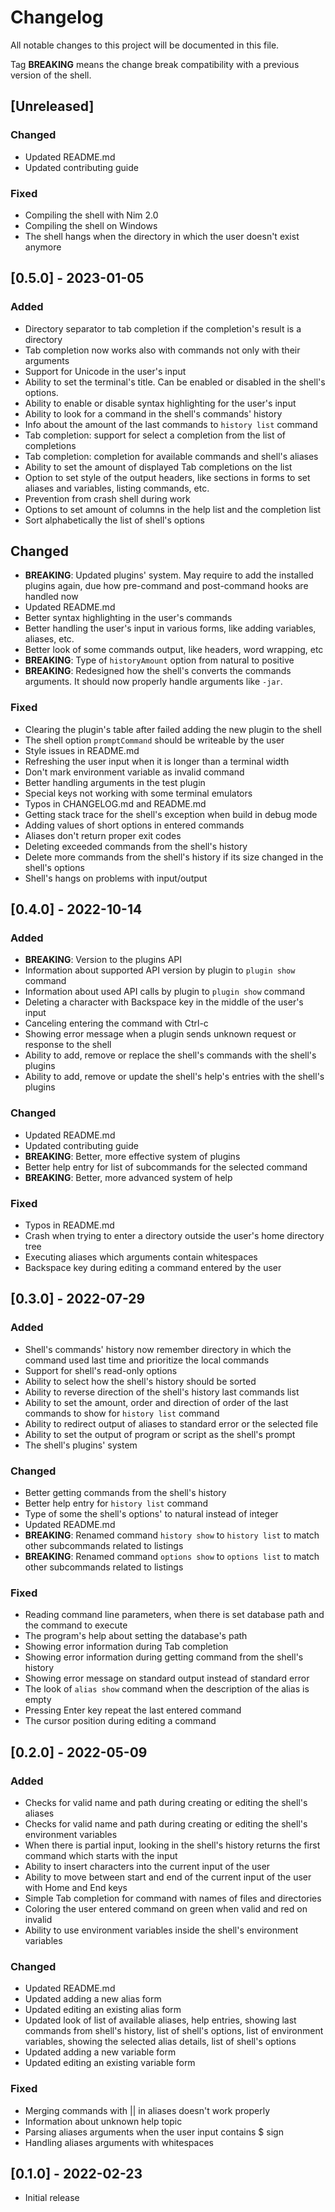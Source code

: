 # Changelog
All notable changes to this project will be documented in this file.

Tag **BREAKING** means the change break compatibility with a previous version
of the shell.

## [Unreleased]

### Changed
- Updated README.md
- Updated contributing guide

### Fixed
- Compiling the shell with Nim 2.0
- Compiling the shell on Windows
- The shell hangs when the directory in which the user doesn't exist anymore

## [0.5.0] - 2023-01-05

### Added
- Directory separator to tab completion if the completion's result is a
  directory
- Tab completion now works also with commands not only with their arguments
- Support for Unicode in the user's input
- Ability to set the terminal's title. Can be enabled or disabled in the
  shell's options.
- Ability to enable or disable syntax highlighting for the user's input
- Ability to look for a command in the shell's commands' history
- Info about the amount of the last commands to `history list` command
- Tab completion: support for select a completion from the list of completions
- Tab completion: completion for available commands and shell's aliases
- Ability to set the amount of displayed Tab completions on the list
- Option to set style of the output headers, like sections in forms to set
  aliases and variables, listing commands, etc.
- Prevention from crash shell during work
- Options to set amount of columns in the help list and the completion list
- Sort alphabetically the list of shell's options

## Changed
- **BREAKING**: Updated plugins' system. May require to add the installed
  plugins again, due how pre-command and post-command hooks are handled
  now
- Updated README.md
- Better syntax highlighting in the user's commands
- Better handling the user's input in various forms, like adding variables,
  aliases, etc.
- Better look of some commands output, like headers, word wrapping, etc
- **BREAKING**: Type of `historyAmount` option from natural to positive
- **BREAKING**: Redesigned how the shell's converts the commands arguments.
  It should now properly handle arguments like `-jar`.

### Fixed
- Clearing the plugin's table after failed adding the new plugin to the
  shell
- The shell option `promptCommand` should be writeable by the user
- Style issues in README.md
- Refreshing the user input when it is longer than a terminal width
- Don't mark environment variable as invalid command
- Better handling arguments in the test plugin
- Special keys not working with some terminal emulators
- Typos in CHANGELOG.md and README.md
- Getting stack trace for the shell's exception when build in debug mode
- Adding values of short options in entered commands
- Aliases don't return proper exit codes
- Deleting exceeded commands from the shell's history
- Delete more commands from the shell's history if its size changed in the
  shell's options
- Shell's hangs on problems with input/output

## [0.4.0] - 2022-10-14

### Added
- **BREAKING**: Version to the plugins API
- Information about supported API version by plugin to `plugin show` command
- Information about used API calls by plugin to `plugin show` command
- Deleting a character with Backspace key in the middle of the user's input
- Canceling entering the command with Ctrl-c
- Showing error message when a plugin sends unknown request or response to the
  shell
- Ability to add, remove or replace the shell's commands with the shell's
  plugins
- Ability to add, remove or update the shell's help's entries with the shell's
  plugins

### Changed
- Updated README.md
- Updated contributing guide
- **BREAKING**: Better, more effective system of plugins
- Better help entry for list of subcommands for the selected command
- **BREAKING**: Better, more advanced system of help

### Fixed
- Typos in README.md
- Crash when trying to enter a directory outside the user's home directory tree
- Executing aliases which arguments contain whitespaces
- Backspace key during editing a command entered by the user

## [0.3.0] - 2022-07-29

### Added
- Shell's commands' history now remember directory in which the command used
  last time and prioritize the local commands
- Support for shell's read-only options
- Ability to select how the shell's history should be sorted
- Ability to reverse direction of the shell's history last commands list
- Ability to set the amount, order and direction of order of the last commands
  to show for `history list` command
- Ability to redirect output of aliases to standard error or the selected file
- Ability to set the output of program or script as the shell's prompt
- The shell's plugins' system

### Changed
- Better getting commands from the shell's history
- Better help entry for `history list` command
- Type of some the shell's options' to natural instead of integer
- Updated README.md
- **BREAKING**: Renamed command `history show` to `history list` to match other
  subcommands related to listings
- **BREAKING**: Renamed command `options show` to `options list` to match other
  subcommands related to listings

### Fixed
- Reading command line parameters, when there is set database path and the
  command to execute
- The program's help about setting the database's path
- Showing error information during Tab completion
- Showing error information during getting command from the shell's history
- Showing error message on standard output instead of standard error
- The look of `alias show` command when the description of the alias is empty
- Pressing Enter key repeat the last entered command
- The cursor position during editing a command

## [0.2.0] - 2022-05-09

### Added
- Checks for valid name and path during creating or editing the shell's aliases
- Checks for valid name and path during creating or editing the shell's
  environment variables
- When there is partial input, looking in the shell's history returns the first
  command which starts with the input
- Ability to insert characters into the current input of the user
- Ability to move between start and end of the current input of the user with
  Home and End keys
- Simple Tab completion for command with names of files and directories
- Coloring the user entered command on green when valid and red on invalid
- Ability to use environment variables inside the shell's environment variables

### Changed
- Updated README.md
- Updated adding a new alias form
- Updated editing an existing alias form
- Updated look of list of available aliases, help entries, showing last
  commands from shell's history, list of shell's options, list of environment
  variables, showing the selected alias details, list of shell's options
- Updated adding a new variable form
- Updated editing an existing variable form

### Fixed
- Merging commands with || in aliases doesn't work properly
- Information about unknown help topic
- Parsing aliases arguments when the user input contains $ sign
- Handling aliases arguments with whitespaces

## [0.1.0] - 2022-02-23
- Initial release
